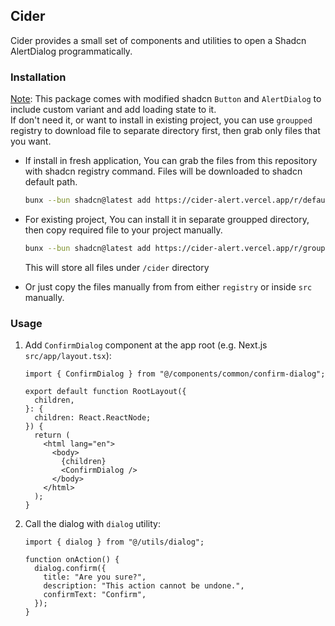 ## Cider

Cider provides a small set of components and utilities to open a Shadcn AlertDialog programmatically.

### Installation

<ins>Note</ins>: This package comes with modified shadcn `Button` and `AlertDialog` to include custom variant and add loading state to it.  
If don't need it, or want to install in existing project, you can use `groupped` registry to download file to separate directory first, then grab only files that you want.

- If install in fresh application, You can grab the files from this repository with shadcn registry command. Files will be downloaded to shadcn default path.
   ```bash
   bunx --bun shadcn@latest add https://cider-alert.vercel.app/r/default.json
   ```
   
- For existing project, You can install it in separate groupped directory, then copy required file to your project manually.
   ```bash
   bunx --bun shadcn@latest add https://cider-alert.vercel.app/r/groupped.json
   ```
    This will store all files under `/cider` directory

- Or just copy the files manually from from either `registry` or inside `src` manually.


### Usage

1. Add `ConfirmDialog` component at the app root (e.g. Next.js `src/app/layout.tsx`):

   ```tsx
   import { ConfirmDialog } from "@/components/common/confirm-dialog";

   export default function RootLayout({
     children,
   }: {
     children: React.ReactNode;
   }) {
     return (
       <html lang="en">
         <body>
           {children}
           <ConfirmDialog />
         </body>
       </html>
     );
   }
   ```

2. Call the dialog with `dialog` utility:

   ```tsx
   import { dialog } from "@/utils/dialog";

   function onAction() {
     dialog.confirm({
       title: "Are you sure?",
       description: "This action cannot be undone.",
       confirmText: "Confirm",
     });
   }
   ```

